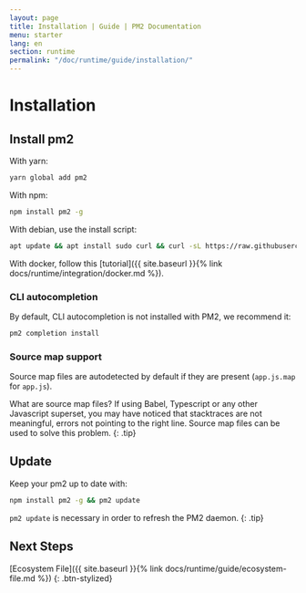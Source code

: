 ```yaml
---
layout: page
title: Installation | Guide | PM2 Documentation
menu: starter
lang: en
section: runtime
permalink: "/doc/runtime/guide/installation/"
---
```


# Installation

## Install pm2

With yarn:
```bash
yarn global add pm2
```

With npm:
```bash
npm install pm2 -g
```

With debian, use the install script:
```bash
apt update && apt install sudo curl && curl -sL https://raw.githubusercontent.com/Unitech/pm2/master/packager/setup.deb.sh | sudo -E bash -
```

With docker, follow this [tutorial]({{ site.baseurl }}{% link docs/runtime/integration/docker.md %}).

### CLI autocompletion

By default, CLI autocompletion is not installed with PM2, we recommend it:

```bash
pm2 completion install
```

### Source map support

Source map files are autodetected by default if they are present (`app.js.map` for `app.js`).

 What are source map files? If using Babel, Typescript or any other Javascript superset, you may have noticed that stacktraces are not meaningful, errors not pointing to the right line. Source map files can be used to solve this problem.
{: .tip}

## Update

Keep your pm2 up to date with:

```bash
npm install pm2 -g && pm2 update
```

 `pm2 update` is necessary in order to refresh the PM2 daemon.
{: .tip}

## Next Steps

[Ecosystem File]({{ site.baseurl }}{% link docs/runtime/guide/ecosystem-file.md %})
{: .btn-stylized}
